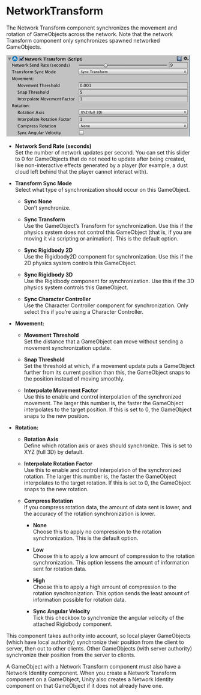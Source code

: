 # NetworkTransform

The Network Transform component synchronizes the movement and rotation of GameObjects across the network. Note that the network Transform component only synchronizes spawned networked GameObjects.

![The Network Transform component](NetworkTransform.png)

-   **Network Send Rate (seconds)**  
    Set the number of network updates per second. You can set this slider to 0 for GameObjects that do not need to update after being created, like non-interactive effects generated by a player (for example, a dust cloud left behind that the player cannot interact with).

-   **Transform Sync Mode**  
    Select what type of synchronization should occur on this GameObject.

    -   **Sync None**  
        Don’t synchronize.

    -   **Sync Transform**  
        Use the GameObject’s Transform for synchronization. Use this if the physics system does not control this GameObject (that is, if you are moving it via scripting or animation). This is the default option.

    -   **Sync Rigidbody 2D**  
        Use the Rigidbody2D component for synchronization. Use this if the 2D physics system controls this GameObject.

    -   **Sync Rigidbody 3D**  
        Use the Rigidbody component for synchronization. Use this if the 3D physics system controls this GameObject.

    -   **Sync Character Controller**  
        Use the Character Controller component for synchronization. Only select this if you’re using a Character Controller.

-   **Movement:**

    -   **Movement Threshold**  
        Set the distance that a GameObject can move without sending a movement synchronization update.

    -   **Snap Threshold**  
        Set the threshold at which, if a movement update puts a GameObject further from its current position than this, the GameObject snaps to the position instead of moving smoothly.

    -   **Interpolate Movement Factor**  
        Use this to enable and control interpolation of the synchronized movement. The larger this number is, the faster the GameObject interpolates to the target position. If this is set to 0, the GameObject snaps to the new position.

-   **Rotation:**

    -   **Rotation Axis**  
        Define which rotation axis or axes should synchronize. This is set to XYZ (full 3D) by default.

    -   **Interpolate Rotation Factor**  
        Use this to enable and control interpolation of the synchronized rotation. The larger this number is, the faster the GameObject interpolates to the target rotation. If this is set to 0, the GameObject snaps to the new rotation.

    -   **Compress Rotation**  
        If you compress rotation data, the amount of data sent is lower, and the accuracy of the rotation synchronization is lower.

        -   **None**  
            Choose this to apply no compression to the rotation synchronization. This is the default option.

        -   **Low**  
            Choose this to apply a low amount of compression to the rotation synchronization. This option lessens the amount of information sent for rotation data.

        -   **High**  
            Choose this to apply a high amount of compression to the rotation synchronization. This option sends the least amount of information possible for rotation data.

        -   **Sync Angular Velocity**  
            Tick this checkbox to synchronize the angular velocity of the attached Rigidbody component.

This component takes authority into account, so local player GameObjects (which have local authority) synchronize their position from the client to server, then out to other clients. Other GameObjects (with server authority) synchronize their position from the server to clients.

A GameObject with a Network Transform component must also have a Network Identity component. When you create a Network Transform component on a GameObject, Unity also creates a Network Identity component on that GameObject if it does not already have one.
